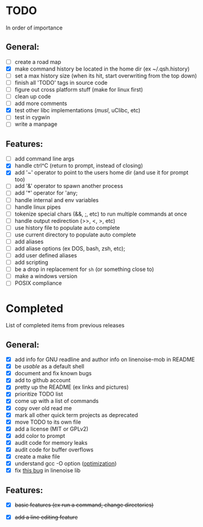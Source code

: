 # TODO
In order of importance  

## General:
- [ ] create a road map
- [X] make command history be located in the home dir (ex ~/.qsh.history)
- [ ] set a max history size (when its hit, start overwriting from the top down)
- [ ] finish all 'TODO' tags in source code
- [ ] figure out cross platform stuff (make for linux first)
- [ ] clean up code
- [ ] add more comments
- [X] test other libc implementations (*musl*, uClibc, etc)
- [ ] test in cygwin
- [ ] write a manpage

## Features:
- [ ] add command line args
- [X] handle ctrl^C (return to prompt, instead of closing)
- [X] add '~' operator to point to the users home dir (and use it for prompt too)
- [ ] add '&' operator to spawn another process
- [ ] add '\*' operator for 'any;
- [ ] handle internal and env variables
- [ ] handle linux pipes
- [ ] tokenize special chars (&&, ;, etc) to run multiple commands at once
- [ ] handle output redirection (>>, <, >, etc)
- [ ] use history file to populate auto complete
- [ ] use current directory to populate auto complete
- [ ] add aliases
- [ ] add aliase options (ex DOS, bash, zsh, etc);
- [ ] add user defined aliases
- [ ] add scripting
- [ ] be a drop in replacement for `sh` (or something close to)
- [ ] make a windows version
- [ ] POSIX compliance

# Completed
List of completed items from previous releases

## General:
- [X] add info for GNU readline and author info on linenoise-mob in README
- [X] be *usable* as a default shell
- [X] document and fix known bugs
- [X] add to github account
- [X] pretty up the README (ex links and pictures)
- [X] prioritize TODO list
- [X] come up with a list of commands
- [X] copy over old read me
- [X] mark all other quick term projects as deprecated
- [X] move TODO to its own file
- [X] add a license (MIT or GPLv2)
- [X] add color to prompt
- [X] audit code for memory leaks
- [X] audit code for buffer overflows
- [X] create a make file
- [X] understand gcc -O option ([optimization](https://gcc.gnu.org/onlinedocs/gcc/Optimize-Options.html))
- [X] fix [this bug](https://github.com/antirez/linenoise/issues/158) in linenoise lib

## Features:
- [X] ~~basic features (ex run a command, change directories)~~
- [X] ~~add a line editing feature~~


